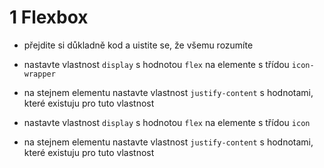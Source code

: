 # 1 Flexbox

- přejdite si důkladně kod a uistite se, že všemu rozumíte

- nastavte vlastnost `display` s hodnotou `flex` na elemente s třídou `icon-wrapper`

- na stejnem elementu nastavte vlastnost `justify-content` s hodnotami, které existuju pro tuto vlastnost

- nastavte vlastnost `display` s hodnotou `flex` na elemente s třídou `icon`

- na stejnem elementu nastavte vlastnost `justify-content` s hodnotami, které existuju pro tuto vlastnost
